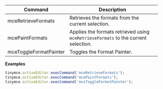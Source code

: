 
| Command                | Description                                                                        |
| ---------------------- | ---------------------------------------------------------------------------------- |
| mceRetrieveFormats     | Retrieves the formats from the current selection.                                  |
| mcePaintFormats        | Applies the formats retrieved using `mceRetrieveFormats` to the current selection. |
| mceToggleFormatPainter | Toggles the Format Painter.                                                        |

**Examples**

```js
tinymce.activeEditor.execCommand('mceRetrieveFormats');
tinymce.activeEditor.execCommand('mcePaintFormats');
tinymce.activeEditor.execCommand('mceToggleFormatPainter');
```